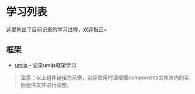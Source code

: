 # 学习列表

这里列出了目前记录的学习过程，欢迎指正~

## 框架
- [umijs](./umijs学习小结) - 记录umijs框架学习
<!-- - [输入框组件](./input) - 表单输入框组件

## 布局组件
- [卡片组件](./card) - 信息卡片展示组件
- [布局组件](./layout) - 页面布局组件

## 数据展示组件
- [表格组件](./table) - 数据表格展示组件
- [列表组件](./list) - 数据列表展示组件

## 导航组件
- [面包屑组件](./breadcrumb) - 页面路径导航组件
- [标签页组件](./tabs) - 标签页切换组件

## 反馈组件
- [模态框组件](./modal) - 弹出模态框组件
- [提示组件](./tooltip) - 文字提示组件 -->

> 注意：以上组件链接为示例，实际使用时请根据components文件夹内的实际组件文件进行调整。